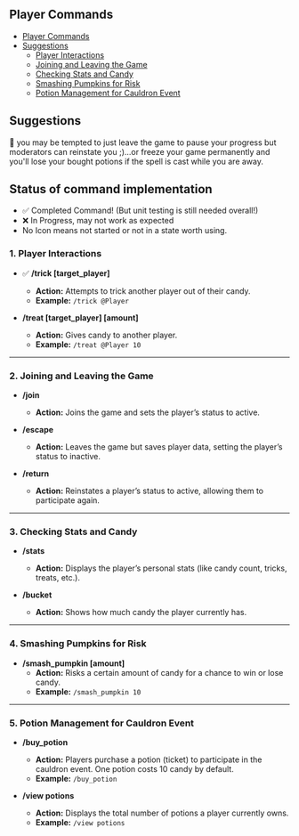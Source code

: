 

## Player Commands

<!-- TOC -->

- [Player Commands](#player-commands)
- [Suggestions](#suggestions)
    - [Player Interactions](#player-interactions)
    - [Joining and Leaving the Game](#joining-and-leaving-the-game)
    - [Checking Stats and Candy](#checking-stats-and-candy)
    - [Smashing Pumpkins for Risk](#smashing-pumpkins-for-risk)
    - [Potion Management for Cauldron Event](#potion-management-for-cauldron-event)

<!-- /TOC -->

## Suggestions

:eyes: you may be tempted to just leave the game to pause your progress but moderators can reinstate you ;)...or freeze your game permanently and you'll lose your bought potions if the spell is cast while you are away.

## Status of command implementation

- ✅  Completed Command! (But unit testing is still  needed overall!)
- ❌  In Progress, may not work as expected
- No Icon means not started or not in a state worth using.

### 1. Player Interactions

- ✅ **/trick [target_player]**
  - **Action:** Attempts to trick another player out of their candy.
  - **Example:** `/trick @Player`

- **/treat [target_player] [amount]**
  - **Action:** Gives candy to another player.
  - **Example:** `/treat @Player 10`

---

### 2. Joining and Leaving the Game

- **/join**
  - **Action:** Joins the game and sets the player’s status to active.

- **/escape**
  - **Action:** Leaves the game but saves player data, setting the player’s status to inactive.

- **/return**
  - **Action:** Reinstates a player’s status to active, allowing them to participate again.

---

### 3. Checking Stats and Candy

- **/stats**
  - **Action:** Displays the player’s personal stats (like candy count, tricks, treats, etc.).

- **/bucket**
  - **Action:** Shows how much candy the player currently has.

---

### 4. Smashing Pumpkins for Risk

- **/smash_pumpkin [amount]**
  - **Action:** Risks a certain amount of candy for a chance to win or lose candy.
  - **Example:** `/smash_pumpkin 10`

---

### 5. Potion Management for Cauldron Event

- **/buy_potion**
  - **Action:** Players purchase a potion (ticket) to participate in the cauldron event. One potion costs 10 candy by default.
  - **Example:** `/buy_potion`

- **/view potions**
  - **Action:** Displays the total number of potions a player currently owns.
  - **Example:** `/view potions`
